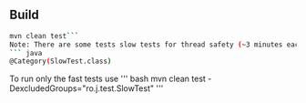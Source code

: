 ## Build
``` bash
mvn clean test```
Note: There are some tests slow tests for thread safety (~3 minutes each on my machine). They are all tagged with:
``` java
@Category(SlowTest.class)
```
To run only the fast tests use
''' bash
mvn clean test -DexcludedGroups="ro.j.test.SlowTest"
'''
